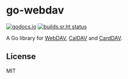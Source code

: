 # go-webdav

[![godocs.io](https://godocs.io/github.com/emersion/go-webdav?status.svg)](https://godocs.io/github.com/emersion/go-webdav)
[![builds.sr.ht status](https://builds.sr.ht/~emersion/go-webdav/commits/master.svg)](https://builds.sr.ht/~emersion/go-webdav/commits/master?)

A Go library for [WebDAV], [CalDAV] and [CardDAV].

## License

MIT

[WebDAV]: https://tools.ietf.org/html/rfc4918
[CalDAV]: https://tools.ietf.org/html/rfc4791
[CardDAV]: https://tools.ietf.org/html/rfc6352

